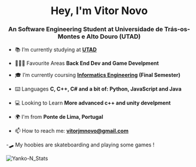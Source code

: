 
<h1 align="center">Hey, I'm Vitor Novo</h1>
<h3 align="center">An Software Engineering Student at Universidade de Trás-os-Montes e Alto Douro (UTAD)</h3>

- 📚 I’m currently studying at **[UTAD](https://www.utad.pt/)**

- 👨🏻‍💻 Favourite Areas **Back End Dev and Game Develpment**

- 🎓 I’m currently coursing **[Informatics Engineering](https://www.utad.pt/estudar/en/cursos/informatics-engineering/) (Final Semester)**

- ⌨️ Languages **C, C++, C# and a bit of: Python, JavaScript and Java**

- 💻 Looking to Learn **More advanced c++ and unity develpment**

- 🌍 I'm from **Ponte de Lima, Portugal**

- 📫 How to reach me: **vitorjmnovo@gmail.com**

-🛹 My hoobies are skateboarding and playing some games !

<p><img align="left" src="https://github-readme-stats.vercel.app/api/top-langs?username=yanko-n&show_icons=true&theme=buefy&hide_border=true&locale=en&layout=compact" alt="Yanko-N_Stats" /></p>
